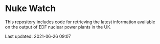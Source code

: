 # Nuke Watch

This repository includes code for retrieving the latest information available on the output of EDF nuclear power plants in the UK.

Last updated: 2021-06-26 09:07